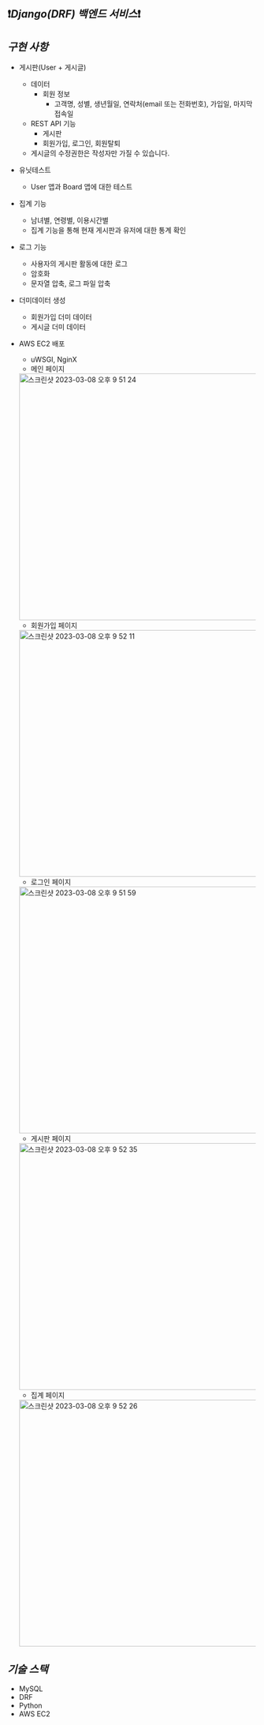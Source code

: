 ❗️*Django(DRF) 백엔드 서비스*❗️
-----------------------

## *구현 사항*
- 게시판(User + 게시글)
    - 데이터
        - 회원 정보
            - 고객명, 성별, 생년월일, 연락처(email 또는 전화번호), 가입일, 마지막 접속일
    - REST API 기능
        - 게시판
        - 회원가입, 로그인, 회원탈퇴
    - 게시글의 수정권한은 작성자만 가질 수 있습니다.
- 유닛테스트
    - User 앱과 Board 앱에 대한 테스트
- 집계 기능
    - 남녀별, 연령별, 이용시간별
    - 집계 기능을 통해 현재 게시판과 유저에 대한 통계 확인
- 로그 기능
    - 사용자의 게시판 활동에 대한 로그
    - 암호화
    - 문자열 압축, 로그 파일 압축
- 더미데이터 생성
    - 회원가입 더미 데이터
    - 게시글 더미 데이터
- AWS EC2 배포
    - uWSGI, NginX 
    - 메인 페이지
    <img width="500" alt="스크린샷 2023-03-08 오후 9 51 24" src="https://user-images.githubusercontent.com/62207156/223719463-51d0fb8b-bf8a-4013-83e9-8fe6cfa5ff3a.png">
    
    - 회원가입 페이지
    <img width="500" alt="스크린샷 2023-03-08 오후 9 52 11" src="https://user-images.githubusercontent.com/62207156/223719838-20349a5f-e562-4ba1-8b15-4e4b3a22aa99.png">
    
    - 로그인 페이지
    <img width="500" alt="스크린샷 2023-03-08 오후 9 51 59" src="https://user-images.githubusercontent.com/62207156/223719647-6c09d44f-0095-423f-8477-97d49b6c2adc.png">
    
    - 게시판 페이지
    <img width="500" alt="스크린샷 2023-03-08 오후 9 52 35" src="https://user-images.githubusercontent.com/62207156/223720042-2f791cc7-f096-4e27-8d8d-3fb011f9593a.png">
    
    - 집계 페이지
    <img width="500" alt="스크린샷 2023-03-08 오후 9 52 26" src="https://user-images.githubusercontent.com/62207156/223720149-d32c1fb9-6ff9-42b9-affb-3beebd3b4e97.png">

## *기술 스택*
- MySQL
- DRF
- Python
- AWS EC2
